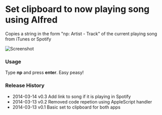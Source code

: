 Set clipboard to now playing song using Alfred
=================

Copies a string in the form "np: Artist - Track" of the current playing song from iTunes or Spotify

![Screenshot](http://rickardlaurin.ghost.io/content/images/2014/Mar/Screenshot_2014_03_13_19_15_13.png)

### Usage
Type **np** and press **enter**. Easy peasy!

### Release History
* 2014-03-14  v0.3  Add link to song if it is playing in Spotify
* 2014-03-13  v0.2  Removed code repetion using AppleScript handler
* 2014-03-13  v0.1  Basic set to clipboard for both apps
